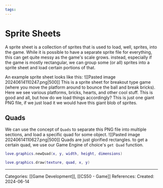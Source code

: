 ```yaml
---
tags:
---
```

# Sprite Sheets
A sprite sheet is a collection of sprites that is used to load, well, sprites, into the game. While it is possible to have a separate sprite file for everything, this can get quite messy as the game's scale grows. instead, especially if the game is mostly rectangular, we can group some (or all) sprites into a sprite sheet and load certain portions of that.

An example sprite sheet looks like this:
![[Pasted image 20240614110247.png|500]]
This is a sprite sheet for breakout type game (where you move the platform around to bounce the ball and break bricks). Here we see various platforms, bricks, hearts, and other cool stuff. This is good and all, but how do we load things accordingly? This is just one giant PNG file, if we just load it we would have this giant blob of sprites.

## Quads
We can use the concept of `Quads` to separate this PNG file into multiple sections, and load a specific quad for some object.
![[Pasted image 20240614110627.png|500]]
Quads are just glorified rectangles. to get a certain quad, we use our Game Engine of choice's `get Quad` function.
```lua
love.graphics.newQuad(x, y, width, height, dimensions)

love.graphics.draw(texture, quad, x, y)
```


---
Categories: [[Game Development]], [[CS50 - Game]]
References:
Created: 2024-06-14
